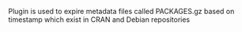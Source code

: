 Plugin is used to expire metadata files called PACKAGES.gz based on timestamp which exist in CRAN and Debian repositories

